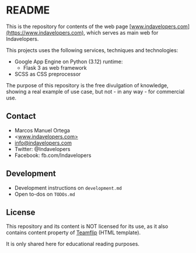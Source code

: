 # README

This is the repository for contents of the web page [www.indavelopers.com](https://www.indavelopers.com), which serves as main web for Indavelopers.

This projects uses the following services, techniques and technologies:

- Google App Engine on Python (3.12) runtime:
  - Flask 3 as web framework
- SCSS as CSS preprocessor

The purpose of this repository is the free divulgation of knowledge, showing a real example of use case, but not - in any way - for commercial use.

## Contact

- Marcos Manuel Ortega
- <www.indavelopers.com>
- <info@indavelopers.com>
- Twitter: @Indavelopers
- Facebook: fb.com/Indavelopers

## Development

- Development instructions on `development.md`
- Open to-dos on `TODOs.md`

## License

This repository and its content is NOT licensed for its use, as it also contains content property of [Teamflip](https://templateflip.com/) (HTML template).

It is only shared here for educational reading purposes.
